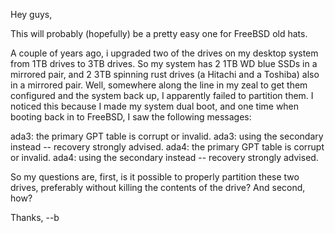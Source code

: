 Hey guys,

This will probably (hopefully) be a pretty easy one for FreeBSD old hats.

A couple of years ago, i upgraded two of the drives on my desktop system from 1TB drives to 3TB drives. So my system has 2 1TB WD blue SSDs in a mirrored pair, and 2 3TB spinning rust drives (a Hitachi and a Toshiba) also in a mirrored pair. Well, somewhere along the line in my zeal to get them configured and the system back up, I apparently failed to partition them. I noticed this because I made my system dual boot, and one time when booting back in to FreeBSD, I saw the following messages:

ada3: the primary GPT table is corrupt or invalid.
ada3: using the secondary instead -- recovery strongly advised.
ada4: the primary GPT table is corrupt or invalid.
ada4: using the secondary instead -- recovery strongly advised.

So my questions are, first, is it possible to properly partition these two drives, preferably without killing the contents of the drive? And second, how?

Thanks,
--b
